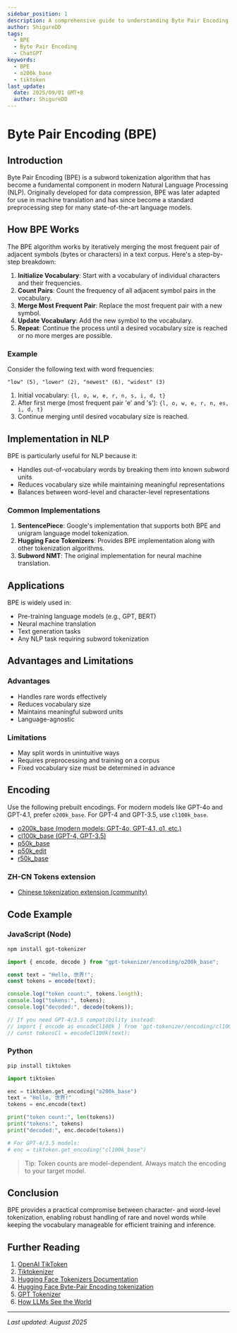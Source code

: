 ```yaml
---
sidebar_position: 1
description: A comprehensive guide to understanding Byte Pair Encoding (BPE), a subword tokenization algorithm widely used in modern NLP models.
author: ShigureDD
tags:
  - BPE
  - Byte Pair Encoding
  - ChatGPT
keywords:
  - BPE
  - o200k_base
  - tiktoken
last_update:
  date: 2025/09/01 GMT+8
  author: ShigureDD
---
```


# Byte Pair Encoding (BPE)

## Introduction

Byte Pair Encoding (BPE) is a subword tokenization algorithm that has become a fundamental component in modern Natural Language Processing (NLP). Originally developed for data compression, BPE was later adapted for use in machine translation and has since become a standard preprocessing step for many state-of-the-art language models.

## How BPE Works

The BPE algorithm works by iteratively merging the most frequent pair of adjacent symbols (bytes or characters) in a text corpus. Here's a step-by-step breakdown:

1. **Initialize Vocabulary**: Start with a vocabulary of individual characters and their frequencies.
2. **Count Pairs**: Count the frequency of all adjacent symbol pairs in the vocabulary.
3. **Merge Most Frequent Pair**: Replace the most frequent pair with a new symbol.
4. **Update Vocabulary**: Add the new symbol to the vocabulary.
5. **Repeat**: Continue the process until a desired vocabulary size is reached or no more merges are possible.

### Example

Consider the following text with word frequencies:

```
"low" (5), "lower" (2), "newest" (6), "widest" (3)
```

1. Initial vocabulary: `{l, o, w, e, r, n, s, i, d, t}`
2. After first merge (most frequent pair 'e' and 's'): `{l, o, w, e, r, n, es, i, d, t}`
3. Continue merging until desired vocabulary size is reached.

## Implementation in NLP

BPE is particularly useful for NLP because it:

- Handles out-of-vocabulary words by breaking them into known subword units
- Reduces vocabulary size while maintaining meaningful representations
- Balances between word-level and character-level representations

### Common Implementations

1. **SentencePiece**: Google's implementation that supports both BPE and unigram language model tokenization.
2. **Hugging Face Tokenizers**: Provides BPE implementation along with other tokenization algorithms.
3. **Subword NMT**: The original implementation for neural machine translation.

## Applications

BPE is widely used in:

- Pre-training language models (e.g., GPT, BERT)
- Neural machine translation
- Text generation tasks
- Any NLP task requiring subword tokenization

## Advantages and Limitations

### Advantages

- Handles rare words effectively
- Reduces vocabulary size
- Maintains meaningful subword units
- Language-agnostic

### Limitations

- May split words in unintuitive ways
- Requires preprocessing and training on a corpus
- Fixed vocabulary size must be determined in advance

## Encoding

Use the following prebuilt encodings. For modern models like GPT-4o and GPT-4.1, prefer `o200k_base`. For GPT-4 and GPT-3.5, use `cl100k_base`.

- [o200k_base (modern models: GPT-4o, GPT-4.1, o1, etc.)](https://unpkg.com/gpt-tokenizer/dist/o200k_base.js)
- [cl100k_base (GPT-4, GPT-3.5)](https://unpkg.com/gpt-tokenizer/dist/cl100k_base.js)
- [p50k_base](https://unpkg.com/gpt-tokenizer/dist/p50k_base.js)
- [p50k_edit](https://unpkg.com/gpt-tokenizer/dist/p50k_edit.js)
- [r50k_base](https://unpkg.com/gpt-tokenizer/dist/r50k_base.js)

### ZH-CN Tokens extension

- [Chinese tokenization extension (community)](https://gist.github.com/ctlllll/4451e94f3b2ca415515f3ee369c8c374)

## Code Example

### JavaScript (Node)

```bash
npm install gpt-tokenizer
```

```javascript
import { encode, decode } from "gpt-tokenizer/encoding/o200k_base";

const text = "Hello, 世界!";
const tokens = encode(text);

console.log("token count:", tokens.length);
console.log("tokens:", tokens);
console.log("decoded:", decode(tokens));

// If you need GPT-4/3.5 compatibility instead:
// import { encode as encodeCl100k } from 'gpt-tokenizer/encoding/cl100k_base';
// const tokensCl = encodeCl100k(text);
```

### Python

```bash
pip install tiktoken
```

```python
import tiktoken

enc = tiktoken.get_encoding("o200k_base")
text = "Hello, 世界!"
tokens = enc.encode(text)

print("token count:", len(tokens))
print("tokens:", tokens)
print("decoded:", enc.decode(tokens))

# For GPT-4/3.5 models:
# enc = tiktoken.get_encoding("cl100k_base")
```

> Tip: Token counts are model-dependent. Always match the encoding to your target model.

## Conclusion

BPE provides a practical compromise between character- and word-level tokenization, enabling robust handling of rare and novel words while keeping the vocabulary manageable for efficient training and inference.

## Further Reading

1. [OpenAI TikToken](https://github.com/openai/tiktoken/tree/main)
2. [Tiktokenizer](https://github.com/dqbd/tiktokenizer)
3. [Hugging Face Tokenizers Documentation](https://huggingface.co/docs/tokenizers/)
4. [Hugging Face Byte-Pair Encoding tokenization](https://huggingface.co/learn/llm-course/chapter6/5?fw=pt)
5. [GPT Tokenizer](https://github.com/niieani/gpt-tokenizer)
6. [How LLMs See the World](https://blog.bytebytego.com/p/how-llms-see-the-world)

---

_Last updated: August 2025_
